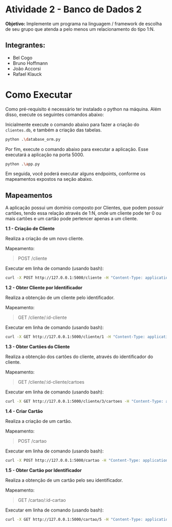 # Atividade 2 - Banco de Dados 2

**Objetivo:** Implemente um programa na linguagem / framework de escolha de seu grupo que atenda a pelo menos um relacionamento do tipo 1:N.

## Integrantes:
- Bel Cogo
- Bruno Hoffmann
- João Accorsi
- Rafael Klauck

# Como Executar
Como pré-requisito é necessário ter instalado o python na máquina. Além disso, execute os seguintes comandos abaixo:

Inicialmente execute o comando abaixo para fazer a criação do `clientes.db`, e também a criação das tabelas.

```sh
python .\database_orm.py
```

Por fim, execute o comando abaixo para executar a aplicação. Esse executará a aplicação na porta 5000.

```sh
python .\app.py
```

Em seguida, você poderá executar alguns endpoints, conforme os mapeamentos expostos na seção abaixo.

## Mapeamentos

A aplicação possui um domínio composto por Clientes, que podem possuir cartões, tendo essa relação através de 1:N, onde um cliente pode ter 0 ou mais cartões e um cartão pode pertencer apenas a um cliente.

**1.1 - Criação de Cliente**

Realiza a criação de um novo cliente.

Mapeamento:
> POST /cliente

Executar em linha de comando (usando bash):

```sh
curl -X POST http://127.0.0.1:5000/cliente -H "Content-Type: application/json" -d "{\"nome\": \"Maria Fernandes\", \"idade\": 40, \"sexo\": \"M\"}"
```

**1.2 - Obter Cliente por Identificador**

Realiza a obtenção de um cliente pelo identificador.

Mapeamento:
> GET /cliente/:id-cliente


Executar em linha de comando (usando bash):

```sh
curl -X GET http://127.0.0.1:5000/cliente/1 -H "Content-Type: application/json"
```

**1.3 - Obter Cartões do Cliente**

Realiza a obtenção dos cartões do cliente, através do identificador do cliente.

Mapeamento:
> GET /cliente/:id-cliente/cartoes

Executar em linha de comando (usando bash):

```sh
curl -X GET http://127.0.0.1:5000/cliente/3/cartoes -H "Content-Type: application/json"
```

**1.4 - Criar Cartão**

Realiza a criação de um cartão.

Mapeamento:
> POST /cartao

Executar em linha de comando (usando bash):

```sh
curl -X POST http://127.0.0.1:5000/cartao -H "Content-Type: application/json" -d "{\"numero\":\"123456789\", \"cvv\": \"111\", \"validade\":\"02/24\", \"nome_no_cartao\": \"Maria F\", \"client_id\": 3}" 
```

**1.5 - Obter Cartão por Identificador**

Realiza a obtenção de um cartão pelo seu identificador.

Mapeamento:
> GET /cartao/:id-cartao

Executar em linha de comando (usando bash):
```sh
curl -X GET http://127.0.0.1:5000/cartao/5 -H "Content-Type: application/json"
```